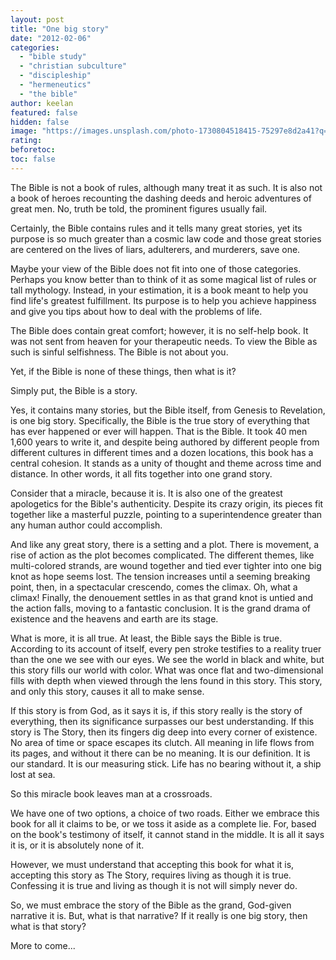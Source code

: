 ```yaml
---
layout: post
title: "One big story"
date: "2012-02-06"
categories: 
  - "bible study"
  - "christian subculture"
  - "discipleship"
  - "hermeneutics"
  - "the bible"
author: keelan
featured: false
hidden: false
image: "https://images.unsplash.com/photo-1730804518415-75297e8d2a41?q=80&w=1162&auto=format&fit=crop&ixlib=rb-4.1.0&ixid=M3wxMjA3fDB8MHxwaG90by1wYWdlfHx8fGVufDB8fHx8fA%3D%3D"
rating:
beforetoc:
toc: false
---
```


The Bible is not a book of rules, although many treat it as such. It is also not a book of heroes recounting the dashing deeds and heroic adventures of great men. No, truth be told, the prominent figures usually fail.

Certainly, the Bible contains rules and it tells many great stories, yet its purpose is so much greater than a cosmic law code and those great stories are centered on the lives of liars, adulterers, and murderers, save one.

Maybe your view of the Bible does not fit into one of those categories. Perhaps you know better than to think of it as some magical list of rules or tall mythology. Instead, in your estimation, it is a book meant to help you find life's greatest fulfillment. Its purpose is to help you achieve happiness and give you tips about how to deal with the problems of life.

The Bible does contain great comfort; however, it is no self-help book. It was not sent from heaven for your therapeutic needs. To view the Bible as such is sinful selfishness. The Bible is not about you.

Yet, if the Bible is none of these things, then what is it?

Simply put, the Bible is a story.

Yes, it contains many stories, but the Bible itself, from Genesis to Revelation, is one big story. Specifically, the Bible is the true story of everything that has ever happened or ever will happen. That is the Bible. It took 40 men 1,600 years to write it, and despite being authored by different people from different cultures in different times and a dozen locations, this book has a central cohesion. It stands as a unity of thought and theme across time and distance. In other words, it all fits together into one grand story.

Consider that a miracle, because it is. It is also one of the greatest apologetics for the Bible's authenticity. Despite its crazy origin, its pieces fit together like a masterful puzzle, pointing to a superintendence greater than any human author could accomplish.

And like any great story, there is a setting and a plot. There is movement, a rise of action as the plot becomes complicated. The different themes, like multi-colored strands, are wound together and tied ever tighter into one big knot as hope seems lost. The tension increases until a seeming breaking point, then, in a spectacular crescendo, comes the climax. Oh, what a climax! Finally, the denouement settles in as that grand knot is untied and the action falls, moving to a fantastic conclusion. It is the grand drama of existence and the heavens and earth are its stage.

What is more, it is all true. At least, the Bible says the Bible is true. According to its account of itself, every pen stroke testifies to a reality truer than the one we see with our eyes. We see the world in black and white, but this story fills our world with color. What was once flat and two-dimensional fills with depth when viewed through the lens found in this story. This story, and only this story, causes it all to make sense.

If this story is from God, as it says it is, if this story really is the story of everything, then its significance surpasses our best understanding. If this story is The Story, then its fingers dig deep into every corner of existence. No area of time or space escapes its clutch. All meaning in life flows from its pages, and without it there can be no meaning. It is our definition. It is our standard. It is our measuring stick. Life has no bearing without it, a ship lost at sea.

So this miracle book leaves man at a crossroads.

We have one of two options, a choice of two roads. Either we embrace this book for all it claims to be, or we toss it aside as a complete lie. For, based on the book's testimony of itself, it cannot stand in the middle. It is all it says it is, or it is absolutely none of it.

However, we must understand that accepting this book for what it is, accepting this story as The Story, requires living as though it is true. Confessing it is true and living as though it is not will simply never do.

So, we must embrace the story of the Bible as the grand, God-given narrative it is. But, what is that narrative? If it really is one big story, then what is that story?

More to come...
